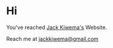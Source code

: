 # Hi
You've reached [Jack Kiwema's](https://jackkiwema.github.io) Website.

Reach me at [jackkiwema@gmail.com](mailto:jackkiwema@gmail.com)
